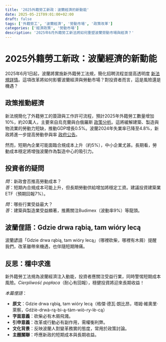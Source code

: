```yaml
---
title: '2025外籍勞工新政：波蘭經濟的新動能'
date: 2025-05-21T09:01:00+02:00
draft: false
tags: ['外籍勞工', '波蘭經濟', '勞動市場', '政策改革']
categories: ['經濟政策', '勞動市場']
description: '2025年6月外籍勞工新法將如何重塑波蘭勞動市場與經濟？'
---
```


# 2025外籍勞工新政：波蘭經濟的新動能


2025年6月1日起，波蘭將實施新外籍勞工法規，簡化招聘流程並提高透明度 [新法規詳情](https://www.infor.pl/prawo/praca/formy-zatrudnienia/6917326,jakie-zmiany-w-zatrudnianiu-cudzoziemcow-w-2025-od-1-czerwca-obowiazuje-nowa-ustawa.html)。這項改革將如何影響波蘭經濟與勞動市場？對投資者而言，這是風險還是機遇？

## 政策推動經濟
新法規簡化了外籍勞工的簽證與工作許可流程，預計2025年外籍勞工數量增加10%，約20萬人，主要來自烏克蘭與白俄羅斯 [政策分析](https://www.pulshr.pl/prawo-pracy/zatrudnianie-cudzoziemcow-nie-jest-proste-ale-z-chaosu-legislacyjnego-moze-ulozyc-sie-porzadek,112007.html)。這將緩解建築、製造與物流業的勞動力短缺，推動GDP增長0.5%。波蘭2024年失業率已降至4.8%，新政將進一步提高勞動參與率 [政府公告](https://www.gov.pl/web/uw-lubuski/nowe-przepisy-dotyczace-cudzoziemcow-od-1-czerwca-2025-r)。

然而，短期內企業可能面臨合規成本上升（約5%），中小企業尤甚。長期看，勞動成本穩定將增強波蘭作為製造中心的吸引力。

## 投資者的疑問
*問*：新政會否推高勞動成本？  
*答*：短期內合規成本可能上升，但長期勞動供給增加將穩定工資。建議投資建築業ETF（預期回報7%）。

*問*：哪些行業受益最大？  
*答*：建築與製造業受益顯著，推薦關注Budimex（波動率9%）等龍頭。

## 波蘭俚語：Gdzie drwa rąbią, tam wióry lecą
波蘭諺語「Gdzie drwa rąbią, tam wióry lecą」（哪裡砍柴，哪裡有木屑）提醒我們，改革雖帶來機遇，也伴隨短期陣痛。

## 反思：穩中求進
新外籍勞工法規為波蘭經濟注入動能，投資者應關注受益行業，同時警惕短期成本風險。*Cierpliwość popłaca*（耐心有回報），穩健投資將迎來長期收益！

*本篇俚語*：  
- **原文**：Gdzie drwa rąbią, tam wióry lecą（格傑·德瓦·朗比昂，塔姆·維奧里·萊察，Gdźiè-drwà-rą-bi-ą-tàm-wiò-ry-lè-cą）  
- **字面意義**：砍柴必有木屑飛濺。  
- **引申意義**：改革或行動必有副作用，需權衡利弊。  
- **文化背景**：反映波蘭人對變革務實的態度，常用於政策討論。  
- **主題關聯**：呼應新政的短期成本與長期收益。